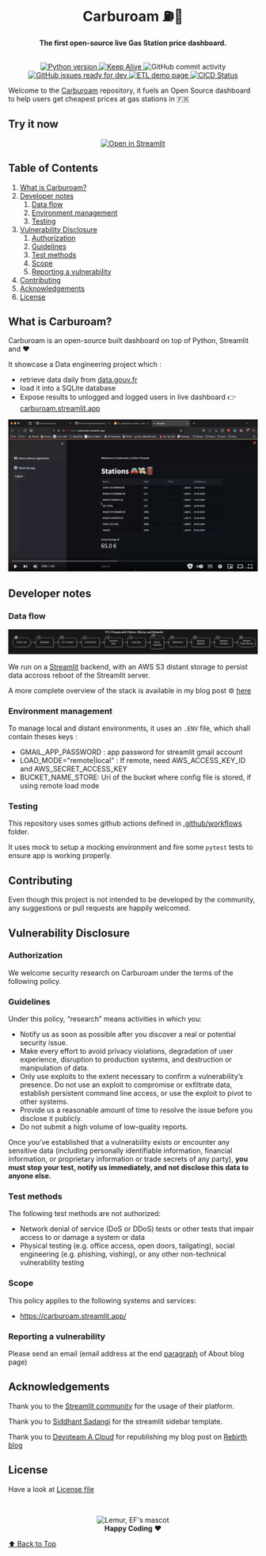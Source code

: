 <div align="center">
  <br>
  <h1>Carburoam ⛽💸</h1>
  <strong>The first open-source live Gas Station price dashboard.</strong>
</div>
<br>
<p align="center">
 <!-- add python version badge -->
  <a href="https://github.com/Emilien-Foissotte/carburoam/blob/main/Pipfile">
    <img src="https://img.shields.io/badge/python-3.12-red?logo=python" alt="Python version">
  </a>
  <a href="https://github.com/emilien-foissotte/carburoam/actions/workflows/keep-alive.yml">
    <img src="https://github.com/emilien-foissotte/carburoam/actions/workflows/keep-alive.yml/badge.svg" alt="Keep Alive">
  </a>
  <img src="https://img.shields.io/github/commit-activity/w/emilien-foissotte/carburoam" alt="GitHub commit activity">
  <a href="https://github.com/emilien-foissotte/carburoam/issues?q=is%3Aissue+is%3Aopen+label%3A%22ready+for+dev%22">
    <img src="https://img.shields.io/github/issues/emilien-foissotte/carburoam/ready for dev" alt="GitHub issues ready for dev">
  </a>
  <a href="https://carburoam.streamlit.app/demo">
    <img src="https://img.shields.io/badge/etl-automated-blue?logo=python" alt="ETL demo page">
  </a>
  <a href="https://github.com/emilien-foissotte/carburoam/actions/workflows/test-app.yml">
    <img src="https://github.com/emilien-foissotte/carburoam/actions/workflows/test-app.yml/badge.svg" alt="CICD Status">
  </a>

</p>

Welcome to the [Carburoam](https://carburoam.streamlit.app/about) repository, it fuels
an Open Source dashboard to help users get cheapest prices at gas stations in 🇫🇷

## Try it now

<p align="center">
    <a href="https://carburoam.streamlit.app/demo" target="_blank"><img src="https://static.streamlit.io/badges/streamlit_badge_black_white.svg" alt="Open in Streamlit" style="height: 60px !important;width: 217px !important;">
    </a>
</p>

## Table of Contents

1. [What is Carburoam?](#what-is-carburoam)
2. [Developer notes](#developer-notes)
   1. [Data flow](#data-flow)
   2. [Environment management](#environment-management)
   3. [Testing](#testing)
3. [Vulnerability Disclosure](#vulnerability-disclosure)
   1. [Authorization](#authorization)
   2. [Guidelines](#guidelines)
   3. [Test methods](#test-methods)
   4. [Scope](#scope)
   5. [Reporting a vulnerability](#reporting-a-vulnerability)
4. [Contributing](#contributing)
5. [Acknowledgements](#acknowledgements)
6. [License](#license)

## What is Carburoam?

Carburoam is an open-source built dashboard on top of Python, Streamlit and ❤️

It showcase a Data engineering project which :

- retrieve data daily from [data.gouv.fr](https://www.data.gouv.fr/fr/datasets/prix-des-carburants-en-france-flux-instantane-v2-amelioree/)
- load it into a SQLite database
- Expose results to unlogged and logged users in live dashboard 👉 [carburoam.streamlit.app](https://carburoam.streamlit.app/)

[![Watch the video](medias/videocover.png)](https://www.youtube.com/embed/Hdzx-nRAvdI)

## Developer notes

### Data flow

![ETL workflow](medias/workflow.png)

We run on a [Streamlit](https://streamlit.io/) backend, with an AWS S3 distant storage to persist
data accross reboot of the Streamlit server.

A more complete overview of the stack is available in my blog post
⚙️ [here](https://emilien-foissotte.github.io/posts/posts/2024/05/streamlit-gas-stations/?utm_campaign=GasWebApp)

### Environment management

To manage local and distant environments, it uses an `.ENV` file, which shall contain theses keys :

- GMAIL_APP_PASSWORD : app password for streamlit gmail account
- LOAD_MODE="remote|local" : If remote, need AWS_ACCESS_KEY_ID and AWS_SECRET_ACCESS_KEY
- BUCKET_NAME_STORE: Uri of the bucket where config file is stored, if using remote load mode

### Testing

This repository uses somes github actions defined in [.github/workflows](.github/workflows) folder.

It uses mock to setup a mocking environment and fire some `pytest` tests to ensure app is working properly.

## Contributing

Even though this project is not intended to be developed by the community, any suggestions or pull requests are happily welcomed.

## Vulnerability Disclosure

### Authorization

We welcome security research on Carburoam under the terms of the following policy.

### Guidelines

Under this policy, “research” means activities in which you:

- Notify us as soon as possible after you discover a real or potential security issue.
- Make every effort to avoid privacy violations, degradation of user experience, disruption to production systems, and destruction or manipulation of data.
- Only use exploits to the extent necessary to confirm a vulnerability’s presence. Do not use an exploit to compromise or exfiltrate data, establish persistent command line access, or use the exploit to pivot to other systems.
- Provide us a reasonable amount of time to resolve the issue before you disclose it publicly.
- Do not submit a high volume of low-quality reports.

Once you’ve established that a vulnerability exists or encounter any sensitive data (including personally identifiable information, financial information, or proprietary information or trade secrets of any party), **you must stop your test, notify us immediately, and not disclose this data to anyone else.**

### Test methods

The following test methods are not authorized:

- Network denial of service (DoS or DDoS) tests or other tests that impair access to or damage a system or data
- Physical testing (e.g. office access, open doors, tailgating), social engineering (e.g. phishing, vishing), or any other non-technical vulnerability testing

### Scope

This policy applies to the following systems and services:

- https://carburoam.streamlit.app/

### Reporting a vulnerability

Please send an email (email address at the end [paragraph](https://emilien-foissotte.github.io/me/) of About blog page)

## Acknowledgements

Thank you to the [Streamlit community](https://streamlit.io/) for the
usage of their platform.

Thank you to [Siddhant Sadangi](https://github.com/SiddhantSadangi) for the streamlit sidebar template.

Thank you to [Devoteam A Cloud](https://acloud.devoteam.com/) for republishing my blog post on [Rebirth blog](https://rebirth.devoteam.com/2024/06/25/data-pipeline-etl-streamlit/)

## License

Have a look at [License file](https://github.com/Emilien-Foissotte/carburoam/blob/main/LICENSE.txt)

<br>

<p align="center">
  <img alt="Lemur, EF's mascot" width="250px" src="https://emilienfoissotte.fr/public/sharefolder/lemur.jpg">
  <br>
  <strong>Happy Coding</strong> ❤️
</p>

[⬆ Back to Top](#table-of-contents)
